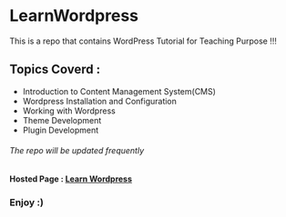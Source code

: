 # LearnWordpress
This is a repo that contains WordPress Tutorial for Teaching Purpose !!!

## Topics Coverd : 
* Introduction to Content Management System(CMS)
* Wordpress Installation and Configuration
* Working with Wordpress
* Theme Development
* Plugin Development

###### The repo will be updated frequently

#### Hosted Page :  [Learn Wordpress](https://fitsumcs.github.io/LearnWordpress/)

### Enjoy :) 
